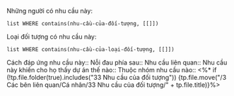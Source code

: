 Những người có nhu cầu này:
```dataview
list WHERE contains(nhu-cầu-của-đối-tượng, [[]])
```

Loại đối tượng có nhu cầu này:
```dataview
list WHERE contains(nhu-cầu-của-loại-đối-tượng, [[]])
```

Cách đáp ứng nhu cầu này::
Nỗi đau phía sau:: 
Nhu cầu liên quan:: 
Nhu cầu này khiến cho họ thấy dự án thế nào:: 
Thuộc nhóm nhu cầu nào::
<%* if (!tp.file.folder(true).includes("33 Nhu cầu của đối tượng")) {tp.file.move("/3 Các bên liên quan/Cá nhân/33 Nhu cầu của đối tượng/" + tp.file.title)}%>